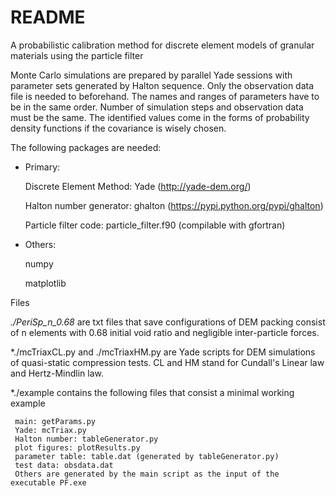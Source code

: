 # README #

A probabilistic calibration method for discrete element models of granular materials using the particle filter

Monte Carlo simulations are prepared by parallel Yade sessions with parameter sets generated by Halton sequence. Only the observation data file is needed to beforehand. The names and ranges of parameters have to be in the same order. Number of simulation steps and observation data must be the same. The identified values come in the forms of probability density functions if the covariance is wisely chosen.

The following packages are needed:

* Primary:

    Discrete Element Method: Yade (http://yade-dem.org/)

    Halton number generator: ghalton (https://pypi.python.org/pypi/ghalton)

    Particle filter code:    particle_filter.f90 (compilable with gfortran)

* Others:

    numpy

    matplotlib
 
Files

   *./PeriSp_n_0.68* are txt files that save configurations of DEM packing consist of n elements with 0.68 initial void ratio and negligible inter-particle forces.

   *./mcTriaxCL.py and ./mcTriaxHM.py are Yade scripts for DEM simulations of quasi-static compression tests. CL and HM stand for Cundall's Linear law and Hertz-Mindlin law.

   *./example contains the following files that consist a minimal working example

     main: getParams.py
     Yade: mcTriax.py
     Halton number: tableGenerator.py
     plot figures: plotResults.py
     parameter table: table.dat (generated by tableGenerator.py)
     test data: obsdata.dat
     Others are generated by the main script as the input of the executable PF.exe